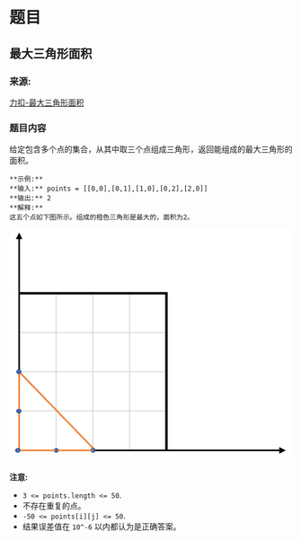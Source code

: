 # 题目

## 最大三角形面积

### 来源:

[力扣-最大三角形面积](https://leetcode.cn/problems/largest-triangle-area/)

### 题目内容

给定包含多个点的集合，从其中取三个点组成三角形，返回能组成的最大三角形的面积。

    
    
    **示例:**
    **输入:** points = [[0,0],[0,1],[1,0],[0,2],[2,0]]
    **输出:** 2
    **解释:** 
    这五个点如下图所示。组成的橙色三角形是最大的，面积为2。
    

![](./1027.png)

**注意:**

  * `3 <= points.length <= 50`.
  * 不存在重复的点。
  *  `-50 <= points[i][j] <= 50`.
  * 结果误差值在 `10^-6` 以内都认为是正确答案。

